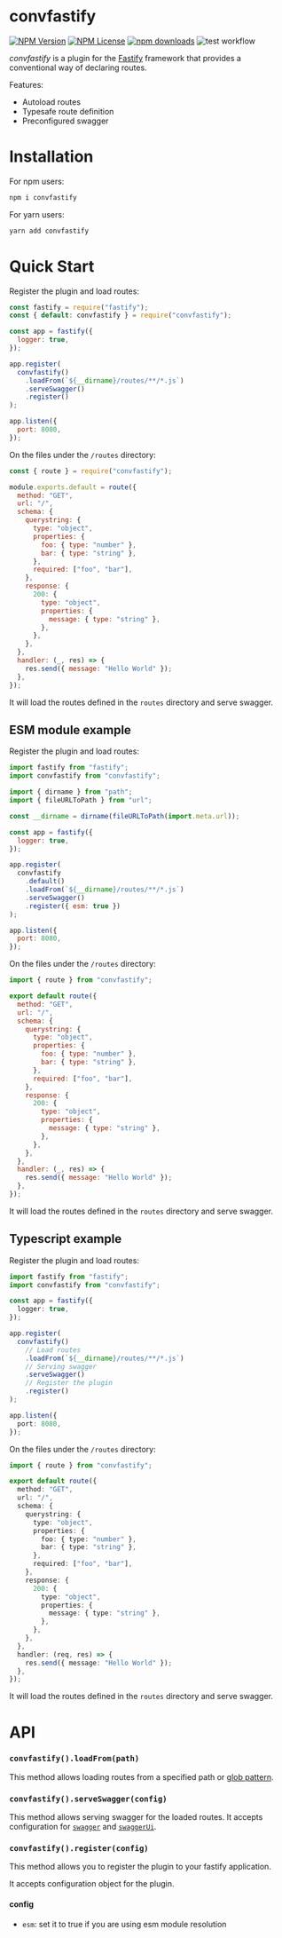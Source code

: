# convfastify

[![NPM Version](https://img.shields.io/npm/v/convfastify.svg?style=flat)]()
[![NPM License](https://img.shields.io/npm/l/all-contributors.svg?style=flat)](https://github.com/DemonHa/convfastify/blob/main/LICENSE)
[![npm downloads](https://img.shields.io/npm/dt/convfastify.svg)](https://www.npmjs.com/package/convfastify)
![test workflow](https://github.com/DemonHa/convfastify/actions/workflows/test.yml/badge.svg)

_convfastify_ is a plugin for the [Fastify](http://fastify.io/) framework that provides a conventional way of declaring routes.

Features:

- Autoload routes
- Typesafe route definition
- Preconfigured swagger

# Installation

For npm users:

```bash
npm i convfastify
```

For yarn users:

```bash
yarn add convfastify
```

# Quick Start

Register the plugin and load routes:

```js
const fastify = require("fastify");
const { default: convfastify } = require("convfastify");

const app = fastify({
  logger: true,
});

app.register(
  convfastify()
    .loadFrom(`${__dirname}/routes/**/*.js`)
    .serveSwagger()
    .register()
);

app.listen({
  port: 8080,
});
```

On the files under the `/routes` directory:

```js
const { route } = require("convfastify");

module.exports.default = route({
  method: "GET",
  url: "/",
  schema: {
    querystring: {
      type: "object",
      properties: {
        foo: { type: "number" },
        bar: { type: "string" },
      },
      required: ["foo", "bar"],
    },
    response: {
      200: {
        type: "object",
        properties: {
          message: { type: "string" },
        },
      },
    },
  },
  handler: (_, res) => {
    res.send({ message: "Hello World" });
  },
});
```

It will load the routes defined in the `routes` directory and serve swagger.

## ESM module example

Register the plugin and load routes:

```js
import fastify from "fastify";
import convfastify from "convfastify";

import { dirname } from "path";
import { fileURLToPath } from "url";

const __dirname = dirname(fileURLToPath(import.meta.url));

const app = fastify({
  logger: true,
});

app.register(
  convfastify
    .default()
    .loadFrom(`${__dirname}/routes/**/*.js`)
    .serveSwagger()
    .register({ esm: true })
);

app.listen({
  port: 8080,
});
```

On the files under the `/routes` directory:

```js
import { route } from "convfastify";

export default route({
  method: "GET",
  url: "/",
  schema: {
    querystring: {
      type: "object",
      properties: {
        foo: { type: "number" },
        bar: { type: "string" },
      },
      required: ["foo", "bar"],
    },
    response: {
      200: {
        type: "object",
        properties: {
          message: { type: "string" },
        },
      },
    },
  },
  handler: (_, res) => {
    res.send({ message: "Hello World" });
  },
});
```

It will load the routes defined in the `routes` directory and serve swagger.

## Typescript example

Register the plugin and load routes:

```ts
import fastify from "fastify";
import convfastify from "convfastify";

const app = fastify({
  logger: true,
});

app.register(
  convfastify()
    // Load routes
    .loadFrom(`${__dirname}/routes/**/*.js`)
    // Serving swagger
    .serveSwagger()
    // Register the plugin
    .register()
);

app.listen({
  port: 8080,
});
```

On the files under the `/routes` directory:

```ts
import { route } from "convfastify";

export default route({
  method: "GET",
  url: "/",
  schema: {
    querystring: {
      type: "object",
      properties: {
        foo: { type: "number" },
        bar: { type: "string" },
      },
      required: ["foo", "bar"],
    },
    response: {
      200: {
        type: "object",
        properties: {
          message: { type: "string" },
        },
      },
    },
  },
  handler: (req, res) => {
    res.send({ message: "Hello World" });
  },
});
```

It will load the routes defined in the `routes` directory and serve swagger.

# API

### `convfastify().loadFrom(path)`

This method allows loading routes from a specified path or [glob pattern](https://github.com/isaacs/node-glob).

### `convfastify().serveSwagger(config)`

This method allows serving swagger for the loaded routes. It accepts configuration for [`swagger`](https://github.com/fastify/fastify-swagger#register-options) and [`swaggerUi`](https://github.com/fastify/fastify-swagger-ui#register-options).

### `convfastify().register(config)`

This method allows you to register the plugin to your fastify application.

It accepts configuration object for the plugin.

#### config

- `esm`: set it to true if you are using esm module resolution
